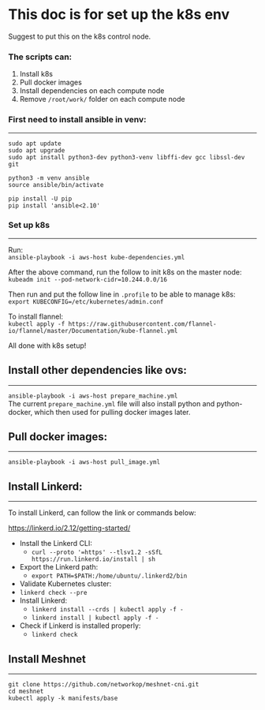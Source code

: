 # This doc is for set up the k8s env  
Suggest to put this on the k8s control node.
### The scripts can:
1. Install k8s
2. Pull docker images
3. Install dependencies on each compute node  
4. Remove `/root/work/` folder on each compute node  

### First need to install ansible in venv:
___

```
sudo apt update
sudo apt upgrade
sudo apt install python3-dev python3-venv libffi-dev gcc libssl-dev git

python3 -m venv ansible
source ansible/bin/activate

pip install -U pip
pip install 'ansible<2.10'
```

### Set up k8s
___  

Run:  
`ansible-playbook -i aws-host kube-dependencies.yml`  

After the above command, run the follow to init k8s on the master node:  
`kubeadm init --pod-network-cidr=10.244.0.0/16` 

Then run and put the follow line in `.profile` to be able to manage k8s:  
`export KUBECONFIG=/etc/kubernetes/admin.conf`  

To install flannel:  
`kubectl apply -f https://raw.githubusercontent.com/flannel-io/flannel/master/Documentation/kube-flannel.yml`  

All done with k8s setup!  

## Install other dependencies like ovs:  
___  

`ansible-playbook -i aws-host prepare_machine.yml`  
The current `prepare_machine.yml` file will also install python and python-docker, which then used for pulling docker images later.   

## Pull docker images:  
___  

`ansible-playbook -i aws-host pull_image.yml`  

## Install Linkerd:  
___

To install Linkerd, can follow the link or commands below:  

https://linkerd.io/2.12/getting-started/

- Install the Linkerd CLI:  
  - `curl --proto '=https' --tlsv1.2 -sSfL https://run.linkerd.io/install | sh`  
- Export the Linkerd path:  
  - `export PATH=$PATH:/home/ubuntu/.linkerd2/bin`  
-  Validate Kubernetes cluster:
  - `linkerd check --pre`  
- Install Linkerd:  
  - `linkerd install --crds | kubectl apply -f -`  
  - `linkerd install | kubectl apply -f -`  
- Check if Linkerd is installed properly:  
  - `linkerd check`  

## Install Meshnet  
___  

```  
git clone https://github.com/networkop/meshnet-cni.git  
cd meshnet  
kubectl apply -k manifests/base  
```  




